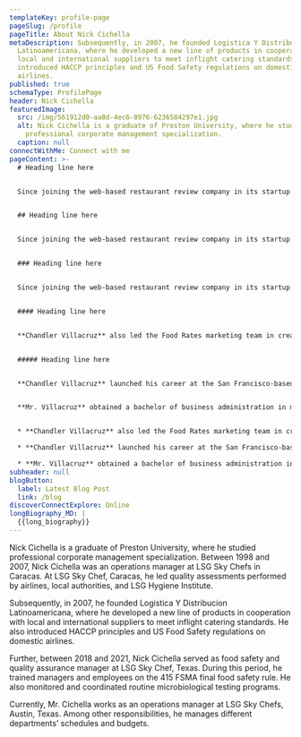 ```yaml
---
templateKey: profile-page
pageSlug: /profile
pageTitle: About Nick Cichella
metaDescription: Subsequently, in 2007, he founded Logistica Y Distribucion
  Latinoamericana, where he developed a new line of products in cooperation with
  local and international suppliers to meet inflight catering standards. He also
  introduced HACCP principles and US Food Safety regulations on domestic
  airlines.
published: true
schemaType: ProfilePage
header: Nick Cichella
featuredImage:
  src: /img/561912d0-aa8d-4ec6-8976-6236584297e1.jpg
  alt: Nick Cichella is a graduate of Preston University, where he studied
    professional corporate management specialization.
  caption: null
connectWithMe: Connect with me
pageContent: >-
  # Heading line here


  Since joining the web-based restaurant review company in its startup phase, **Chandler Villacruz** has spearheaded market research activities that have allowed the firm to build effective advertising campaigns and achieve sound business growth.


  ## Heading line here


  Since joining the web-based restaurant review company in its startup phase, **Chandler Villacruz** has spearheaded market research activities that have allowed the firm to build effective advertising campaigns and achieve sound business growth.


  ### Heading line here


  Since joining the web-based restaurant review company in its startup phase, **Chandler Villacruz** has spearheaded market research activities that have allowed the firm to build effective advertising campaigns and achieve sound business growth.


  #### Heading line here


  **Chandler Villacruz** also led the Food Rates marketing team in creating a successful *user rewards program* that boosted online signups by 10,000 accounts in its first 30 days. For his achievements in his field, the [San Francisco Business Times](file:///home/surajit/Downloads/executives%20(2)/executives/profile.html#) recognized him as one of its “40 Under 40” *business leaders* in 2014.


  ##### Heading line here


  **Chandler Villacruz** launched his career at the San Francisco-based Healthy Living. After only six years with the firm, he advanced from his position of marketing associate to the role of marketing director.


  **Mr. Villacruz** obtained a bachelor of business administration in marketing from the Mays Business School at Texas A&M University, where he pursued the Advertising Strategy career track. Subsequently, he earned a master of science in marketing at the University of Southern California.


  * **Chandler Villacruz** also led the Food Rates marketing team in creating a successful *user rewards program* that boosted online signups by 10,000 accounts in its first 30 days. For his achievements in his field, the [San Francisco Business Times](file:///home/surajit/Downloads/executives%20(2)/executives/profile.html#) recognized him as one of its “40 Under 40” *business leaders* in 2014.

  * **Chandler Villacruz** launched his career at the San Francisco-based Healthy Living. After only six years with the firm, he advanced from his position of marketing associate to the role of marketing director.

  * **Mr. Villacruz** obtained a bachelor of business administration in marketing from the Mays Business School at Texas A&M University, where he pursued the Advertising Strategy career track. Subsequently, he earned a master of science in marketing at the University of Southern California.
subheader: null
blogButton:
  label: Latest Blog Post
  link: /blog
discoverConnectExplore: Online
longBiography_MD: |
  {{long_biography}}
---
```

Nick Cichella is a graduate of Preston University, where he studied professional corporate management specialization. Between 1998 and 2007, Nick Cichella was an operations manager at LSG Sky Chefs in Caracas. At LSG Sky Chef, Caracas, he led quality assessments performed by airlines, local authorities, and LSG Hygiene Institute.

Subsequently, in 2007, he founded Logistica Y Distribucion Latinoamericana, where he developed a new line of products in cooperation with local and international suppliers to meet inflight catering standards. He also introduced HACCP principles and US Food Safety regulations on domestic airlines.

Further, between 2018 and 2021, Nick Cichella served as food safety and quality assurance manager at LSG Sky Chef, Texas. During this period, he trained managers and employees on the 415 FSMA final food safety rule. He also monitored and coordinated routine microbiological testing programs.

Currently, Mr. Cichella works as an operations manager at LSG Sky Chefs, Austin, Texas. Among other responsibilities, he manages different departments’ schedules and budgets.
